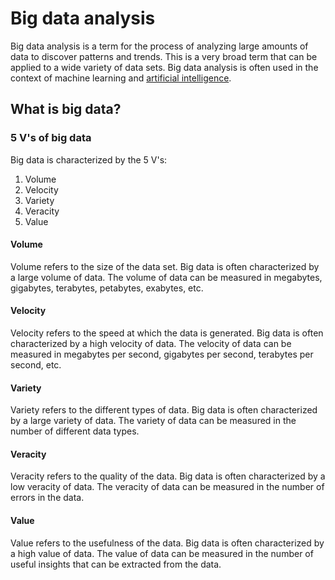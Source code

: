 # Big data analysis

Big data analysis is a term for the process of analyzing large amounts of data to discover patterns and trends. This is a very broad term that can be applied to a wide variety of data sets. Big data analysis is often used in the context of machine learning and [artificial intelligence](../Artificial_intelligence/terminology.md).

## What is big data?

### 5 V's of big data

Big data is characterized by the 5 V's:
1. Volume
2. Velocity
3. Variety
4. Veracity
5. Value

#### Volume

Volume refers to the size of the data set. Big data is often characterized by a large volume of data. The volume of data can be measured in megabytes, gigabytes, terabytes, petabytes, exabytes, etc.

#### Velocity

Velocity refers to the speed at which the data is generated. Big data is often characterized by a high velocity of data. The velocity of data can be measured in megabytes per second, gigabytes per second, terabytes per second, etc.

#### Variety

Variety refers to the different types of data. Big data is often characterized by a large variety of data. The variety of data can be measured in the number of different data types.

#### Veracity

Veracity refers to the quality of the data. Big data is often characterized by a low veracity of data. The veracity of data can be measured in the number of errors in the data.

#### Value

Value refers to the usefulness of the data. Big data is often characterized by a high value of data. The value of data can be measured in the number of useful insights that can be extracted from the data.


